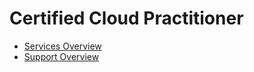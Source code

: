# Certified Cloud Practitioner

- [Services Overview](services.md)
- [Support Overview](support.md)
